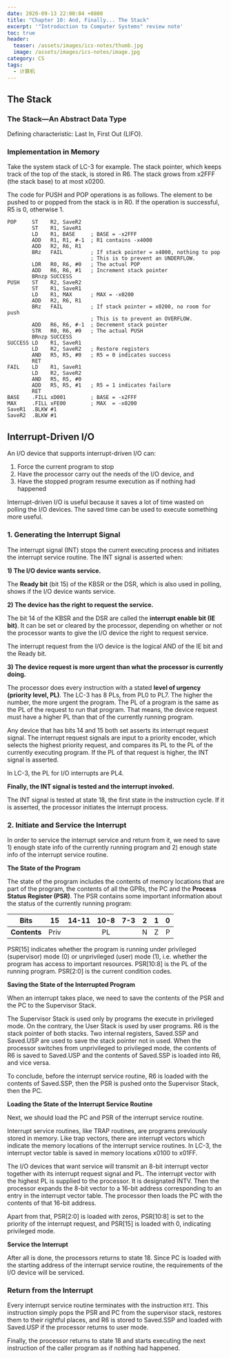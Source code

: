```yaml
---
date: 2020-09-13 22:00:04 +0800
title: "Chapter 10: And, Finally... The Stack"
excerpt: '"Introduction to Computer Systems" review note'
toc: true
header:
  teaser: /assets/images/ics-notes/thumb.jpg
  image: /assets/images/ics-notes/image.jpg
category: CS
tags:
  - 计算机
---
```


## The Stack

### The Stack—An Abstract Data Type

Defining characteristic: Last In, First Out (LIFO).

### Implementation in Memory

Take the system stack of LC-3 for example. The stack pointer, which keeps track of the top of the stack, is stored in R6. The stack grows from x2FFF (the stack base) to at most x0200.

The code for PUSH and POP operations is as follows. The element to be pushed to or popped from the stack is in R0. If the operation is successful, R5 is 0, otherwise 1.

```
POP     ST    R2, SaveR2
        ST    R1, SaveR1
        LD    R1, BASE     ; BASE = -x2FFF
        ADD   R1, R1, #-1  ; R1 contains -x4000
        ADD   R2, R6, R1
        BRz   FAIL         ; If stack pointer = x4000, nothing to pop
                           ; This is to prevent an UNDERFLOW.
        LDR   R0, R6, #0   ; The actual POP
        ADD   R6, R6, #1   ; Increment stack pointer
        BRnzp SUCCESS
PUSH    ST    R2, SaveR2
        ST    R1, SaveR1
        LD    R1, MAX      ; MAX = -x0200
        ADD   R2, R6, R1
        BRz   FAIL         ; If stack pointer = x0200, no room for push
                           ; This is to prevent an OVERFLOW.
        ADD   R6, R6, #-1  ; Decrement stack pointer
        STR   R0, R6, #0   ; The actual PUSH
        BRnzp SUCCESS
SUCCESS LD    R1, SaveR1
        LD    R2, SaveR2   ; Restore registers
        AND   R5, R5, #0   ; R5 = 0 indicates success
        RET
FAIL    LD    R1, SaveR1
        LD    R2, SaveR2
        AND   R5, R5, #0
        ADD   R5, R5, #1   ; R5 = 1 indicates failure
        RET
BASE    .FILL xD001        ; BASE = -x2FFF
MAX     .FILL xFE00        ; MAX  = -x0200
SaveR1  .BLKW #1
SaveR2  .BLKW #1
```

## Interrupt-Driven I/O

An I/O device that supports interrupt-driven I/O can:

1. Force the current program to stop
2. Have the processor carry out the needs of the I/O device, and
3. Have the stopped program resume execution as if nothing had happened

Interrupt-driven I/O is useful because it saves a lot of time wasted on polling the I/O devices. The saved time can be used to execute something more useful.

### 1. Generating the Interrupt Signal

The interrupt signal (INT) stops the current executing process and initiates the interrupt service routine. The INT signal is asserted when:

**1) The I/O device wants service.**

The **Ready bit** (bit 15) of the KBSR or the DSR, which is also used in polling, shows if the I/O device wants service.

**2) The device has the right to request the service.**

The bit 14 of the KBSR and the DSR are called the **interrupt enable bit (IE bit)**. It can be set or cleared by the processor, depending on whether or not the processor wants to give the I/O device the right to request service.

The interrupt request from the I/O device is the logical AND of the IE bit and the Ready bit.

**3) The device request is more urgent than what the processor is currently doing.**

The processor does every instruction with a stated **level of urgency (priority level, PL)**. The LC-3 has 8 PLs, from PL0 to PL7. The higher the number, the more urgent the program. The PL of a program is the same as the PL of the request to run that program. That means, the device request must have a higher PL than that of the currently running program.

Any device that has bits 14 and 15 both set asserts its interrupt request signal. The interrupt request signals are input to a priority encoder, which selects the highest priority request, and compares its PL to the PL of the currently executing program. If the PL of that request is higher, the INT signal is asserted.


In LC-3, the PL for I/O interrupts are PL4.

**Finally, the INT signal is tested and the interrupt invoked.**

The INT signal is tested at state 18, the first state in the instruction cycle. If it is asserted, the processor initiates the interrupt process.

### 2. Initiate and Service the Interrupt

In order to service the interrupt service and return from it, we need to save 1) enough state info of the currently running program and 2) enough state info of the interrupt service routine.

**The State of the Program**

The state of the program includes the contents of memory locations that are part of the program, the contents of all the GPRs, the PC and the **Process Status Register (PSR)**. The PSR contains some important information about the status of the currently running program:

| Bits | 15 | 14-11 | 10-8 | 7-3 | 2 | 1 | 0 |
|:--:|:--:|:--:|:--:|:--:|:--:|:--:|:--:|
| **Contents** | Priv | | PL | | N | Z | P |

PSR[15] indicates whether the program is running under privileged (supervisor) mode (0) or unprivileged (user) mode (1), i.e. whether the program has access to important resources. PSR[10:8] is the PL of the running program. PSR[2:0] is the current condition codes.

**Saving the State of the Interrupted Program**

When an interrupt takes place, we need to save the contents of the PSR and the PC to the Supervisor Stack.

The Supervisor Stack is used only by programs the execute in privileged mode. On the contrary, the User Stack is used by user programs. R6 is the stack pointer of both stacks. Two internal registers, Saved.SSP and Saved.USP are used to save the stack pointer not in used. When the processor switches from unprivileged to privileged mode, the contents of R6 is saved to Saved.USP and the contents of Saved.SSP is loaded into R6, and vice versa.

To conclude, before the interrupt service routine, R6 is loaded with the contents of Saved.SSP, then the PSR is pushed onto the Supervisor Stack, then the PC.

**Loading the State of the Interrupt Service Routine**

Next, we should load the PC and PSR of the interrupt service routine.

Interrupt service routines, like TRAP routines, are programs previously stored in memory. Like trap vectors, there are interrupt vectors which indicate the memory locations of the interrupt service routines. In LC-3, the interrupt vector table is saved in memory locations x0100 to x01FF.

The I/O devices that want service will transmit an 8-bit interrupt vector together with its interrupt request signal and PL. The interrupt vector with the highest PL is supplied to the processor. It is designated INTV. Then the processor expands the 8-bit vector to a 16-bit address corresponding to an entry in the interrupt vector table. The processor then loads the PC with the contents of that 16-bit address.

Apart from that, PSR[2:0] is loaded with zeros, PSR[10:8] is set to the priority of the interrupt request, and PSR[15] is loaded with 0, indicating privileged mode.

**Service the Interrupt**

After all is done, the processors returns to state 18. Since PC is loaded with the starting address of the interrupt service routine, the requirements of the I/O device will be serviced.

### Return from the Interrupt

Every interrupt service routine terminates with the instruction `RTI`. This instruction simply pops the PSR and PC from the supervisor stack, restores them to their rightful places, and R6 is stored to Saved.SSP and loaded with Saved.USP if the processor returns to user mode.

Finally, the processor returns to state 18 and starts executing the next instruction of the caller program as if nothing had happened.

